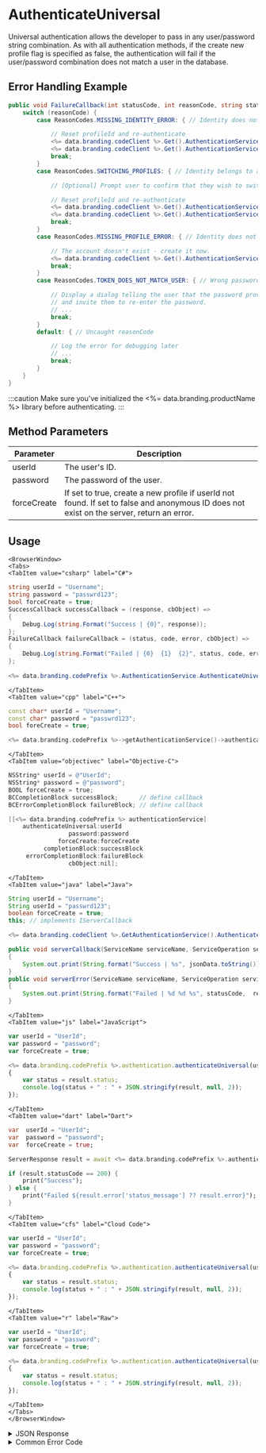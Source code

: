 # AuthenticateUniversal

Universal authentication allows the developer to pass in any user/password string combination. As with all authentication methods, if the create new profile flag is specified as false, the authentication will fail if the user/password combination does not match a user in the database.



## Error Handling Example

```csharp
public void FailureCallback(int statusCode, int reasonCode, string statusMessage, object cbObject) {
    switch (reasonCode) {
        case ReasonCodes.MISSING_IDENTITY_ERROR: { // Identity does not exist (and client has orphaned profileId)

            // Reset profileId and re-authenticate
            <%= data.branding.codeClient %>.Get().AuthenticationService.ResetStoredProfileId();
            <%= data.branding.codeClient %>.Get().AuthenticationService.AuthenticateUniversal(userId, password, true);
            break;
        }
        case ReasonCodes.SWITCHING_PROFILES: { // Identity belongs to a different profile

            // [Optional] Prompt user to confirm that they wish to switch accounts?

            // Reset profileId and re-authenticate
            <%= data.branding.codeClient %>.Get().AuthenticationService.ResetStoredProfileId();
            <%= data.branding.codeClient %>.Get().AuthenticationService.AuthenticateUniversal(userId, password, forceCreate);
            break;
        }
        case ReasonCodes.MISSING_PROFILE_ERROR: { // Identity does not exist

            // The account doesn't exist - create it now.
            <%= data.branding.codeClient %>.Get().AuthenticationService.AuthenticateUniversal(userId, password, true);
            break;
        }
        case ReasonCodes.TOKEN_DOES_NOT_MATCH_USER: { // Wrong password

            // Display a dialog telling the user that the password provided was invalid,
            // and invite them to re-enter the password.
            // ...
            break;
        }
        default: { // Uncaught reasonCode

            // Log the error for debugging later
            // ...
            break;
        }
    }
}
```

:::caution
Make sure you've initialized the <%= data.branding.productName %> library before authenticating.
:::

<PartialServop service_name="authenticationV2" operation_name="AUTHENTICATE" />

## Method Parameters
Parameter | Description
--------- | -----------
userId | The user's ID.
password | The password of the user.
forceCreate | If set to true, create a new profile if userId not found. If set to false and anonymous ID does not exist on the server, return an error.

## Usage

```mdx-code-block
<BrowserWindow>
<Tabs>
<TabItem value="csharp" label="C#">
```

```csharp
string userId = "Username";
string password = "passwrd123";
bool forceCreate = true;
SuccessCallback successCallback = (response, cbObject) =>
{
    Debug.Log(string.Format("Success | {0}", response));
};
FailureCallback failureCallback = (status, code, error, cbObject) =>
{
    Debug.Log(string.Format("Failed | {0}  {1}  {2}", status, code, error));
};
    
<%= data.branding.codePrefix %>.AuthenticationService.AuthenticateUniversal(userId, password, forceCreate, successCallback, failureCallback);
```

```mdx-code-block
</TabItem>
<TabItem value="cpp" label="C++">
```

```cpp
const char* userId = "Username";
const char* password = "passwrd123";
bool foreCreate = true;

<%= data.branding.codePrefix %>->getAuthenticationService()->authenticateUniversal(userId, password, foreCreate, this);
```

```mdx-code-block
</TabItem>
<TabItem value="objectivec" label="Objective-C">
```

```objectivec
NSString* userId = @"UserId";
NSString* password = @"password";
BOOL forceCreate = true;
BCCompletionBlock successBlock;      // define callback
BCErrorCompletionBlock failureBlock; // define callback

[[<%= data.branding.codePrefix %> authenticationService]
    authenticateUniversal:userId
                 password:password
              forceCreate:forceCreate
          completionBlock:successBlock
     errorCompletionBlock:failureBlock
                 cbObject:nil];
```

```mdx-code-block
</TabItem>
<TabItem value="java" label="Java">
```

```java
String userId = "Username";
String userId = "passwrd123";
boolean forceCreate = true;
this; // implements IServerCallback

<%= data.branding.codeClient %>.GetAuthenticationService().AuthenticateUniversal(userId, password, forceCreate, this);

public void serverCallback(ServiceName serviceName, ServiceOperation serviceOperation, JSONObject jsonData)
{
    System.out.print(String.format("Success | %s", jsonData.toString()));
}
public void serverError(ServiceName serviceName, ServiceOperation serviceOperation, int statusCode, int reasonCode, String jsonError)
{
    System.out.print(String.format("Failed | %d %d %s", statusCode,  reasonCode, jsonError.toString()));
}
```

```mdx-code-block
</TabItem>
<TabItem value="js" label="JavaScript">
```

```javascript
var userId = "UserId";
var password = "password";
var forceCreate = true;

<%= data.branding.codePrefix %>.authentication.authenticateUniversal(userId, password, forceCreate, result =>
{
	var status = result.status;
	console.log(status + " : " + JSON.stringify(result, null, 2));
});
```

```mdx-code-block
</TabItem>
<TabItem value="dart" label="Dart">
```

```dart
var  userId = "UserId";
var  password = "password";
var  forceCreate = true;

ServerResponse result = await <%= data.branding.codePrefix %>.authenticationService.authenticateUniversal(userId:userId, password:password, forceCreate:forceCreate);

if (result.statusCode == 200) {
    print("Success");
} else {
    print("Failed ${result.error['status_message'] ?? result.error}");
}
```

```mdx-code-block
</TabItem>
<TabItem value="cfs" label="Cloud Code">
```

```javascript
var userId = "UserId";
var password = "password";
var forceCreate = true;

<%= data.branding.codePrefix %>.authentication.authenticateUniversal(userId, password, forceCreate, result =>
{
	var status = result.status;
	console.log(status + " : " + JSON.stringify(result, null, 2));
});
```

```mdx-code-block
</TabItem>
<TabItem value="r" label="Raw">
```

```javascript
var userId = "UserId";
var password = "password";
var forceCreate = true;

<%= data.branding.codePrefix %>.authentication.authenticateUniversal(userId, password, forceCreate, result =>
{
	var status = result.status;
	console.log(status + " : " + JSON.stringify(result, null, 2));
});
```

```mdx-code-block
</TabItem>
</Tabs>
</BrowserWindow>
```

<details>
<summary>JSON Response</summary>

```json
{
    "status": 200,
    "data": {
        "vcPurchased": 0,
        "experiencePoints": 100,
        "refundCount": 0,
        "playerSessionExpiry": 60,
        "server_time": 1464621990155,
        "experienceLevel": 0,
        "currency": {
            "credits": {
                "purchased": 0,
                "balance": 12211,
                "consumed": 133,
                "awarded": 12344
            }
        },
        "abTestingId": 8,
        "statistics": {
            "gamesWon": 0
        },
        "id": "323e861-b749-4ce4-a57a-175232e21b5d",
        "createdAt": 1459439058035,
        "profileId": "323e861-b749-4ce4-a57a-175232e21b5d",
        "newUser": "false",
        "xpCapped": false,
        "sent_events": [],
        "timeZoneOffset": -5,
        "playerName": "",
        "vcClaimed": 0,
        "parentProfileId": null,
        "rewards": {
            "rewardDetails": {},
            "rewards": {},
            "currency": {}
        },
        "countryCode": "ca",
        "loginCount": 16,
        "emailAddress": "test@email.com",
        "previousLogin": 1464621979514,
        "incoming_events": [],
        "lastLogin": 1464621990118,
        "languageCode": "en",
        "pictureUrl": null,
        "sessionId": "v3grtg3ve0a089pekk8lneuk8k",
        "amountSpent": 0
    }
}
```
</details>

<details>
<summary>Common Error Code</summary>

### Status Codes
Code | Name | Description
---- | ---- | -----------
40206 | MISSING_IDENTITY_ERROR | The identity does not exist on the server and `forceCreate` was `false` [and a `profileId` was provided - otherwise 40208 would have been returned]. Will also occur when `forceCreate` is `true` and a saved [and unrelated] `profileId` is provided. The error handler should reset the stored profile id (if there is one) and re-authenticate, setting `forceCreate` to `true` to create a new account. **A common cause of this error is deleting the user's account via the Design Portal.**
40207 | SWITCHING_PROFILES | Indicates that the identity credentials are valid, and the saved `profileId` is valid, but the identity is not associated with the `profileId`. This may indicate that the user wants to switch accounts in the app. Often an app will pop-up a dialog confirming that the user wants to switch accounts, and then reset the stored `profileId` and call authenticate again.
40208 | MISSING_PROFILE_ERROR | Returned when the identity cannot be located, no `profileId` is provided, and `forceCreate` is false. The normal response is to call Authenticate again with `forceCreate` set to `true`.
40217 | UNKNOWN_AUTH_ERROR | An unknown error has occurred during authentication.
40307 | TOKEN_DOES_NOT_MATCH_USER | The user credentials don't match (i.e. incorrect password).
550022 | INVALID_PASSWORD_CONTENT | The password doesn't meet the minimum password requirements.

</details>


